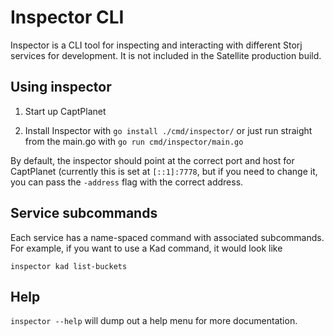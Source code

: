 # Inspector CLI

Inspector is a CLI tool for inspecting and interacting with different Storj services for development. It is not included in the Satellite production build.

## Using inspector

1. Start up CaptPlanet

2. Install Inspector with `go install ./cmd/inspector/` or just run straight from the main.go with `go run cmd/inspector/main.go`

By default, the inspector should point at the correct port and host for CaptPlanet (currently this is set at `[::1]:7778`, but if you need to change it, you can pass the `-address` flag with the correct address. 


## Service subcommands
Each service has a name-spaced command with associated subcommands. For example, if you want to use a Kad command, it would look like

`inspector kad list-buckets`

## Help
`inspector --help` will dump out a help menu for more documentation. 

